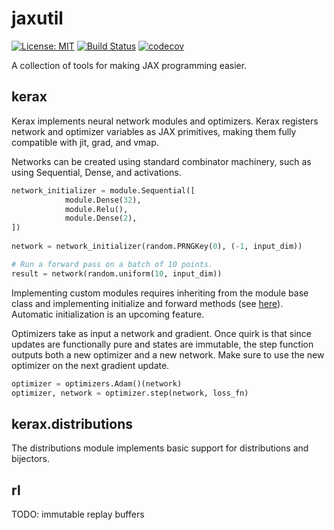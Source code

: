 # jaxutil
[![License: MIT](https://img.shields.io/badge/License-MIT-yellow.svg)](https://opensource.org/licenses/MIT)
[![Build Status](https://travis-ci.com/justinjfu/jaxutil.svg?branch=master)](https://travis-ci.com/justinjfu/jaxutil)
[![codecov](https://codecov.io/gh/justinjfu/jaxutil/branch/master/graph/badge.svg)](https://codecov.io/gh/justinjfu/jaxutil)

A collection of tools for making JAX programming easier.

## kerax

Kerax implements neural network modules and optimizers. Kerax registers network and optimizer variables as JAX primitives, making them fully compatible with jit, grad, and vmap.

Networks can be created using standard combinator machinery, such as using Sequential, Dense, and activations.
```python
network_initializer = module.Sequential([
            module.Dense(32),
            module.Relu(),
            module.Dense(2),
])
        
network = network_initializer(random.PRNGKey(0), (-1, input_dim))

# Run a forward pass on a batch of 10 points.
result = network(random.uniform(10, input_dim))
```
Implementing custom modules requires inheriting from the module base class and implementing initialize and forward methods (see [here](https://github.com/justinjfu/jaxlib/blob/master/kerax/networks.py)). Automatic initialization is an upcoming feature.

Optimizers take as input a network and gradient. Once quirk is that since updates are functionally pure and states are immutable, the step function outputs both a new optimizer and a new network. Make sure to use the new optimizer on the next gradient update.
```python
optimizer = optimizers.Adam()(network)
optimizer, network = optimizer.step(network, loss_fn)
```

## kerax.distributions

The distributions module implements basic support for distributions and bijectors.

## rl

TODO: immutable replay buffers
